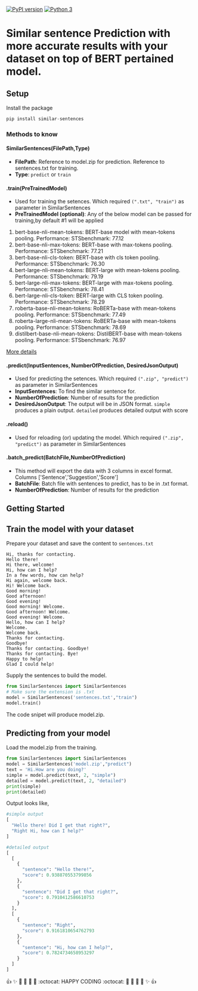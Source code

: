 [![PyPI version](https://badge.fury.io/py/similar-sentences.svg)](https://badge.fury.io/py/similar-sentences) [![Python 3](https://img.shields.io/badge/python-3.0-blue.svg)](https://www.python.org/downloads/release/python-300/)

# Similar sentence Prediction with more accurate results with your dataset on top of BERT pertained model.

## Setup

Install the package

```python
pip install similar-sentences
```

### Methods to know

#### SimilarSentences(FilePath,Type)
  * **FilePath**: Reference to model.zip for prediction. Reference to sentences.txt for training.  
  * **Type**: `predict` or `train`

#### .train(PreTrainedModel)
 * Used for training the setences. Which required `(".txt", "train")` as parameter in SimilarSentences
 * **PreTrainedModel (optional)**: Any of the below model can be passed for training,by default #1 will be applied
 1. bert-base-nli-mean-tokens: BERT-base model with mean-tokens pooling. Performance: STSbenchmark: 77.12
 2. bert-base-nli-max-tokens: BERT-base with max-tokens pooling. Performance: STSbenchmark: 77.21
 3. bert-base-nli-cls-token: BERT-base with cls token pooling. Performance: STSbenchmark: 76.30
 4. bert-large-nli-mean-tokens: BERT-large with mean-tokens pooling. Performance: STSbenchmark: 79.19
 5. bert-large-nli-max-tokens: BERT-large with max-tokens pooling. Performance: STSbenchmark: 78.41
 6. bert-large-nli-cls-token:  BERT-large with CLS token pooling. Performance: STSbenchmark: 78.29
 7. roberta-base-nli-mean-tokens: RoBERTa-base with mean-tokens pooling. Performance: STSbenchmark: 77.49
 8. roberta-large-nli-mean-tokens: RoBERTa-base with mean-tokens pooling. Performance: STSbenchmark: 78.69
 9. distilbert-base-nli-mean-tokens: DistilBERT-base with mean-tokens pooling. Performance: STSbenchmark: 76.97  
 
 [More details](https://github.com/UKPLab/sentence-transformers/blob/master/docs/pretrained-models/nli-models.md#pre-trained-models)

#### .predict(InputSentences, NumberOfPrediction, DesiredJsonOutput)
  * Used for predicting the setences. Which required `(".zip", "predict")` as parameter in SimilarSentences  
  * **InputSentences**: To find the similar sentence for.   
  * **NumberOfPrediction**: Number of results for the prediction  
  * **DesiredJsonOutput**: The output will be in JSON format. `simple` produces a plain output. `detailed` produces detailed output with score 
  
#### .reload()
  * Used for reloading (or) updating the model. Which required `(".zip", "predict")` as parameter in SimilarSentences

#### .batch_predict(BatchFile,NumberOfPrediction)
  * This method will export the data with 3 columns in excel format. Columns ['Sentence','Suggestion','Score']
  * **BatchFile**: Batch file with sentences to predict, has to be in .txt format.   
  * **NumberOfPrediction**: Number of results for the prediction  
  
## Getting Started

## Train the model with your dataset

Prepare your dataset and save the content to `sentences.txt`

```
Hi, thanks for contacting.
Hello there!
Hi there, welcome!
Hi, how can I help?
In a few words, how can help?
Hi again, welcome back.
Hi! Welcome back.
Good morning! 
Good afternoon! 
Good evening! 
Good morning! Welcome.
Good afternoon! Welcome.
Good evening! Welcome.
Hello, how can I help?
Welcome.
Welcome back.
Thanks for contacting.
Goodbye!
Thanks for contacting. Goodbye!
Thanks for contacting. Bye!
Happy to help!
Glad I could help!
```

Supply the sentences to build the model.

```python
from SimilarSentences import SimilarSentences
# Make sure the extension is .txt
model = SimilarSentences('sentences.txt',"train")
model.train()
```
The code snipet will produce model.zip.

## Predicting from your model

Load the model.zip from the training.

```python
from SimilarSentences import SimilarSentences
model = SimilarSentences('model.zip',"predict")
text = 'Hi.How are you doing?'
simple = model.predict(text, 2, "simple")
detailed = model.predict(text, 2, "detailed")
print(simple)
print(detailed)
```

Output looks like,

```python
#simple output
[
  "Hello there! Did I get that right?",
  "Right Hi, how can I help?"
]

#detailed output
[
  [
    {
      "sentence": "Hello there!",
      "score": 0.938870553799856
    },
    {
      "sentence": "Did I get that right?",
      "score": 0.7910412586610753
    }
  ],
  [
    {
      "sentence": "Right",
      "score": 0.9161810654762793
    },
    {
      "sentence": "Hi, how can I help?",
      "score": 0.7824734658953297
    }
  ]
]
````
:+1: :sparkles: :camel: :tada: :rocket: :metal: :octocat:  HAPPY CODING :octocat: :metal: :rocket: :tada: :camel: :sparkles: :+1:
